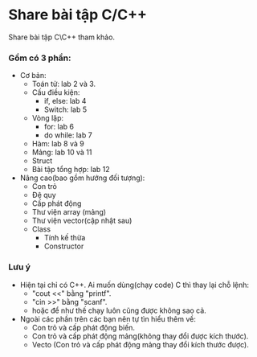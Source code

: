 ﻿# Share bài tập C/C++

Share bài tập C\C++ tham khảo. 

### Gồm có 3 phần:
- Cơ bản:
  - Toán tử: lab 2 và 3.
  - Cấu điều kiện: 
    - if, else: lab 4
    - Switch: lab 5
  - Vòng lặp: 
    - for: lab 6
    - do while: lab 7
  - Hàm: lab 8 và 9
  - Mảng: lab 10 và 11
  - Struct
  - Bài tập tổng hợp: lab 12
- Nâng cao(bao gồm hướng đối tượng):
  - Con trỏ
  - Đệ quy
  - Cấp phát động
  - Thư viện array (mảng)
  - Thư viện vector(cập nhật sau)
  - Class
    - Tính kế thừa
    - Constructor
  
### Lưu ý
- Hiện tại chỉ có C++. Ai muốn dùng(chạy code) C thì thay lại chỗ lệnh:
  - "cout <<" bằng "printf". 
  - "cin >>" bằng "scanf". 
  - hoặc để như thế chạy luôn cũng được không sao cả.
- Ngoài các phần trên các bạn nên tự tìn hiểu thêm về:
  - Con trỏ và cấp phát động biến. 
  - Con trỏ và cấp phát động mảng(không thay đổi được kích thước).
  - Vecto (Con trỏ và cấp phát động mảng thay đổi kích thước được).
